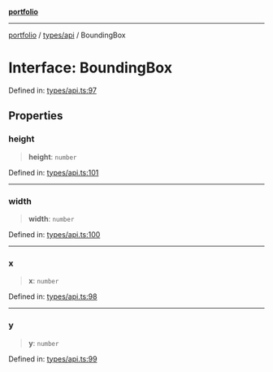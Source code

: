 [**portfolio**](../../../README.md)

***

[portfolio](../../../modules.md) / [types/api](../README.md) / BoundingBox

# Interface: BoundingBox

Defined in: [types/api.ts:97](https://github.com/tnorlund/Portfolio/blob/4bd07f7792186d5f517b333ce68a15ed294a40b6/portfolio/types/api.ts#L97)

## Properties

### height

> **height**: `number`

Defined in: [types/api.ts:101](https://github.com/tnorlund/Portfolio/blob/4bd07f7792186d5f517b333ce68a15ed294a40b6/portfolio/types/api.ts#L101)

***

### width

> **width**: `number`

Defined in: [types/api.ts:100](https://github.com/tnorlund/Portfolio/blob/4bd07f7792186d5f517b333ce68a15ed294a40b6/portfolio/types/api.ts#L100)

***

### x

> **x**: `number`

Defined in: [types/api.ts:98](https://github.com/tnorlund/Portfolio/blob/4bd07f7792186d5f517b333ce68a15ed294a40b6/portfolio/types/api.ts#L98)

***

### y

> **y**: `number`

Defined in: [types/api.ts:99](https://github.com/tnorlund/Portfolio/blob/4bd07f7792186d5f517b333ce68a15ed294a40b6/portfolio/types/api.ts#L99)
